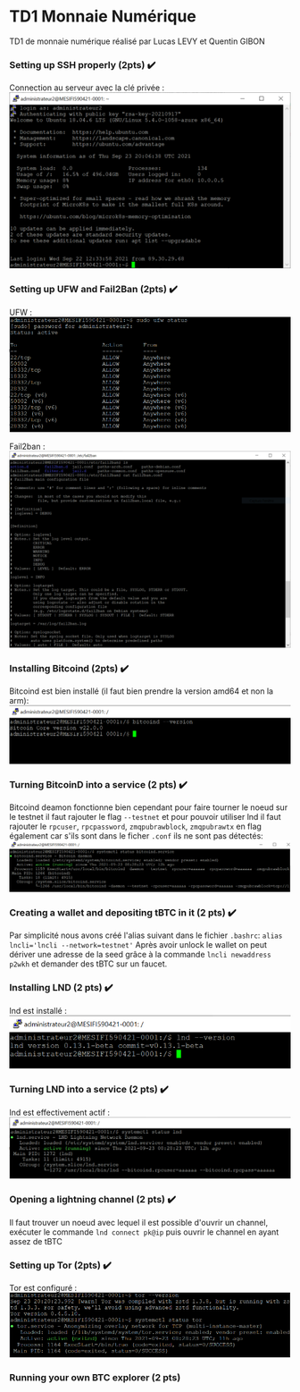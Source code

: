 # TD1 Monnaie Numérique

TD1 de monnaie numérique réalisé par Lucas LEVY et Quentin GIBON
<br>

### Setting up SSH properly (2pts) ✔️
Connection au serveur avec la clé privée :
![sshauth](img/sshauth.png)
<br>

### Setting up UFW and Fail2Ban (2pts) ✔️
UFW :
![ufw](img/ufw.png)

Fail2ban :
![fail2ban](img/fail2ban.png)
<br>

### Installing Bitcoind (2pts) ✔️
Bitcoind est bien installé (il faut bien prendre la version amd64 et non la arm):
![bitcoindInstallation](img/bitcoindInstallation.png)
<br>

### Turning BitcoinD into a service (2 pts) ✔️
Bitcoind deamon fonctionne bien cependant pour faire tourner le noeud sur le testnet il faut rajouter le flag `--testnet` et pour pouvoir utiliser lnd il faut rajouter le `rpcuser`, `rpcpassword`, `zmqpubrawblock`, `zmqpubrawtx` en flag également car s'ils sont dans le ficher `.conf` ils ne sont pas détectés:
![bitcoindServiceStatus](img/bitcoindServiceStatus.png)
<br>

### Creating a wallet and depositing tBTC in it (2 pts) ✔️
Par simplicité nous avons créé l'alias suivant dans le fichier `.bashrc`: `alias lncli='lncli --network=testnet'`
Après avoir unlock le wallet on peut dériver une adresse de la seed grâce à la commande `lncli newaddress p2wkh` et demander des tBTC sur un faucet.
<br>

### Installing LND (2 pts) ✔️
lnd est installé :
![lndInstalled](img/lndInstalled.png)
<br>

### Turning LND into a service (2 pts) ✔️
lnd est effectivement actif :
![lndStatus](img/lndStatus.png)
<br>

### Opening a lightning channel (2 pts) ✔️
Il faut trouver un noeud avec lequel il est possible d'ouvrir un channel, exécuter le commande `lnd connect pk@ip` puis ouvrir le channel en ayant assez de tBTC
<br>

### Setting up Tor (2pts) ✔️
Tor est configuré :
![tor](img/tor.png)
<br>

### Running your own BTC explorer (2 pts)
